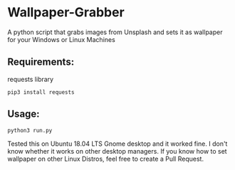 # Wallpaper-Grabber
A python script that grabs images from Unsplash and sets it as wallpaper for your Windows or Linux Machines

## Requirements:
requests library
```
pip3 install requests
```

## Usage:
```
python3 run.py
```

Tested this on Ubuntu 18.04 LTS Gnome desktop and it worked fine. I don't know whether it works on other desktop managers.
If you know how to set wallpaper on other Linux Distros, feel free to create a Pull Request.
